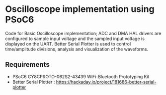 # Oscilloscope implementation using PSoC6
Code for Basic Oscilloscope implementation; ADC and DMA HAL drivers are configured to sample input voltage and the sampled input voltage is displayed on the UART. Better Serial Plotter is used to control time/amplitude divisions, analysis and visualization of the waveforms.

## Requirements

- PSoC6 CY8CPROTO-062S2-43439 WiFi-Bluetooth Prototyping Kit
- Better Serial Plotter : https://hackaday.io/project/181686-better-serial-plotter
